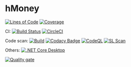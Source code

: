 # hMoney
[![Lines of Code](https://sonarcloud.io/api/project_badges/measure?project=dennys_hMoney&metric=ncloc)](https://sonarcloud.io/summary/new_code?id=dennys_hMoney)
[![Coverage](https://sonarcloud.io/api/project_badges/measure?project=dennys_hMoney&metric=coverage)](https://sonarcloud.io/summary/new_code?id=dennys_hMoney)

CI:
[![Build Status](https://dev.azure.com/dennyshsieh/hMoney/_apis/build/status/dennys.hMoney?branchName=master)](https://dev.azure.com/dennyshsieh/hMoney/_build/latest?definitionId=1&branchName=master)
[![CircleCI](https://circleci.com/gh/dennys/hMoney/tree/master.svg?style=svg)](https://circleci.com/gh/dennys/hMoney/tree/master)

Code scan:
[![Build](https://github.com/dennys/hMoney/actions/workflows/build.yml/badge.svg)](https://github.com/dennys/hMoney/actions/workflows/build.yml)
[![Codacy Badge](https://api.codacy.com/project/badge/Grade/9654ae0d5f024ba7b49233e72b4b0685)](https://app.codacy.com/gh/dennys/hMoney?utm_source=github.com&utm_medium=referral&utm_content=dennys/hMoney&utm_campaign=Badge_Grade_Settings)
[![CodeQL](https://github.com/dennys/hMoney/actions/workflows/codeql-analysis.yml/badge.svg)](https://github.com/dennys/hMoney/actions/workflows/codeql-analysis.yml)
[![SL Scan](https://github.com/dennys/hMoney/actions/workflows/shiftleft-analysis.yml/badge.svg)](https://github.com/dennys/hMoney/actions/workflows/shiftleft-analysis.yml)

Others:
[![.NET Core Desktop](https://github.com/dennys/hMoney/actions/workflows/dotnet-desktop.yml/badge.svg)](https://github.com/dennys/hMoney/actions/workflows/dotnet-desktop.yml)

[![Quality gate](https://sonarcloud.io/api/project_badges/quality_gate?project=dennys_hMoney)](https://sonarcloud.io/summary/new_code?id=dennys_hMoney)
